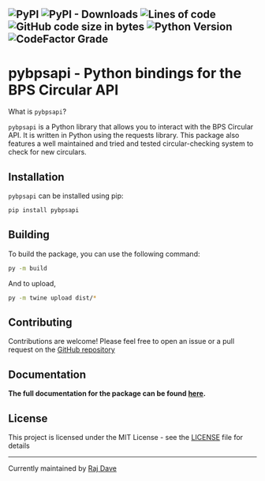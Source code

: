 ![PyPI](https://img.shields.io/pypi/v/pybpsapi?style=for-the-badge)
![PyPI - Downloads](https://img.shields.io/pypi/dm/pybpsapi?style=for-the-badge)
![Lines of code](https://img.shields.io/tokei/lines/github/BPS-Circular-API/python-package?style=for-the-badge)
![GitHub code size in bytes](https://img.shields.io/github/languages/code-size/BPS-Circular-API/python-package?style=for-the-badge)
![Python Version](https://img.shields.io/badge/Python-3.9%20%7C%203.10%20%7C%203.11-blue?style=for-the-badge)
![CodeFactor Grade](https://img.shields.io/codefactor/grade/github/BPS-Circular-API/python-package?style=for-the-badge)
---

# pybpsapi - Python bindings for the BPS Circular API

What is `pybpsapi`?

`pybpsapi` is a Python library that allows you to interact with the BPS Circular API. It is written in Python using the requests library.
This package also features a well maintained and tried and tested circular-checking system to check for new circulars.

## Installation

`pybpsapi` can be installed using pip:

```bash
pip install pybpsapi
```

## Building

To build the package, you can use the following command:

```bash
py -m build
```

And to upload, 

```bash
py -m twine upload dist/*
```


## Contributing

Contributions are welcome! Please feel free to open an issue or a pull request on the [GitHub repository](https://bpsapi.rajtech.me/r/python-package)


## Documentation

**The full documentation for the package can be found [here](https://bpsapi.rajtech.me/docs/category/python-package).**

## License

This project is licensed under the MIT License - see the [LICENSE](https://bpsapi.rajtech.me/r/python-package/blob/master/LICENSE) file for details

---

Currently maintained by [Raj Dave](https://github.com/RajDave69)